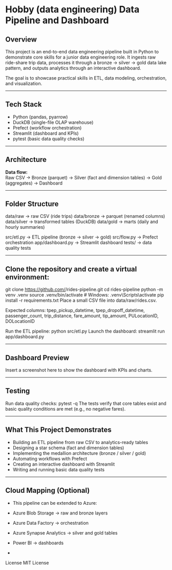 # Hobby (data engineering) Data Pipeline and Dashboard

## Overview
This project is an end-to-end data engineering pipeline built in Python to demonstrate core skills for a junior data engineering role. It ingests raw ride-share trip data, processes it through a bronze → silver → gold data lake pattern, and outputs analytics through an interactive dashboard.

The goal is to showcase practical skills in ETL, data modeling, orchestration, and visualization.

---

## Tech Stack
- Python (pandas, pyarrow)  
- DuckDB (single-file OLAP warehouse)  
- Prefect (workflow orchestration)  
- Streamlit (dashboard and KPIs)  
- pytest (basic data quality checks)  

---

## Architecture
**Data flow:**  
Raw CSV → Bronze (parquet) → Silver (fact and dimension tables) → Gold (aggregates) → Dashboard

---

## Folder Structure

data/raw → raw CSV (ride trips)
data/bronze → parquet (renamed columns)
data/silver → transformed tables (DuckDB)
data/gold → marts (daily and hourly summaries)

src/etl.py → ETL pipeline (bronze → silver → gold)
src/flow.py → Prefect orchestration
app/dashboard.py → Streamlit dashboard
tests/ → data quality tests

---

## Clone the repository and create a virtual environment:

git clone https://github.com/<your-username>/rides-pipeline.git
cd rides-pipeline
python -m venv .venv
source .venv/bin/activate   # Windows: .venv\Scripts\activate
pip install -r requirements.txt
Place a small CSV file into data/raw/rides.csv.

Expected columns:
tpep_pickup_datetime, tpep_dropoff_datetime, passenger_count,
trip_distance, fare_amount, tip_amount, PULocationID, DOLocationID

Run the ETL pipeline:
python src/etl.py
Launch the dashboard:
streamlit run app/dashboard.py

--- 

## Dashboard Preview
Insert a screenshot here to show the dashboard with KPIs and charts.

--- 

## Testing
Run data quality checks:
pytest -q
The tests verify that core tables exist and basic quality conditions are met (e.g., no negative fares).

---
 
## What This Project Demonstrates
- Building an ETL pipeline from raw CSV to analytics-ready tables
- Designing a star schema (fact and dimension tables)
- Implementing the medallion architecture (bronze / silver / gold)
- Automating workflows with Prefect
- Creating an interactive dashboard with Streamlit
- Writing and running basic data quality tests

--- 

## Cloud Mapping (Optional)
- This pipeline can be extended to Azure:
- Azure Blob Storage → raw and bronze layers
- Azure Data Factory → orchestration
- Azure Synapse Analytics → silver and gold tables
-  Power BI → dashboards

-  
License
MIT License
